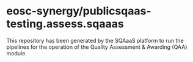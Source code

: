 <!--
SPDX-FileCopyrightText: Copyright contributors to the Software Quality Assurance as a Service (SQAaaS) project <sqaaas@ibergrid.eu>

SPDX-License-Identifier: GPL-3.0-only
-->

# eosc-synergy/publicsqaas-testing.assess.sqaaas
This repository has been generated by the SQAaaS platform to run the pipelines
for the operation of the
Quality Assessment & Awarding (QAA)
module.